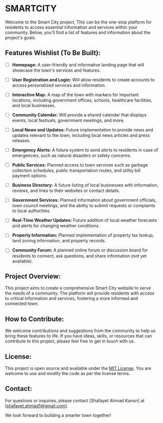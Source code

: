 # SMARTCITY

Welcome to the Smart City project, This can be the one-stop platform for residents to access essential information and services within your community. Below, you'll find a list of features and information about the project's goals.

## Features Wishlist (To Be Built):

- [ ] **Homepage:** A user-friendly and informative landing page that will showcase the town's services and features.

- [ ] **User Registration and Login:** Will allow residents to create accounts to access personalized services and information.

- [ ] **Interactive Map:** A map of the town with markers for important locations, including government offices, schools, healthcare facilities, and local businesses.

- [ ] **Community Calendar:** Will provide a shared calendar that displays events, local festivals, government meetings, and more.

- [ ] **Local News and Updates:** Future implementation to provide news and updates relevant to the town, including local news articles and press releases.

- [ ] **Emergency Alerts:** A future system to send alerts to residents in case of emergencies, such as natural disasters or safety concerns.

- [ ] **Public Services:** Planned access to town services such as garbage collection schedules, public transportation routes, and utility bill payment options.

- [ ] **Business Directory:** A future listing of local businesses with information, reviews, and links to their websites or contact details.

- [ ] **Government Services:** Planned information about government officials, town council meetings, and the ability to submit requests or complaints to local authorities.

- [ ] **Real-Time Weather Updates:** Future addition of local weather forecasts and alerts for changing weather conditions.

- [ ] **Property Information:** Planned implementation of property tax lookup, land zoning information, and property records.

- [ ] **Community Forum:** A planned online forum or discussion board for residents to connect, ask questions, and share information (not yet available).

## Project Overview:

This project aims to create a comprehensive Smart City website to serve the needs of a community. The platform will provide residents with access to critical information and services, fostering a more informed and connected town.

## How to Contribute:

We welcome contributions and suggestions from the community to help us bring these features to life. If you have ideas, skills, or resources that can contribute to this project, please feel free to get in touch with us.

## License:

This project is open source and available under the [MIT License](LICENSE.md). You are welcome to use and modify the code as per the license terms.

## Contact:

For questions or inquiries, please contact [Shafayet Ahmad Kanon] at [shafayet.ahmad1@gmail.com].

We look forward to building a smarter town together!
